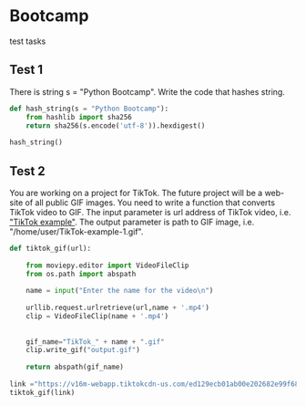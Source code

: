 # Bootcamp
test tasks


## Test 1
There is string s = "Python Bootcamp". Write the code that hashes string.

```python
def hash_string(s = "Python Bootcamp"):
    from hashlib import sha256
    return sha256(s.encode('utf-8')).hexdigest()
    
hash_string()
```

## Test 2
You are working on a project for TikTok. The future project will be a web-site of all public GIF images. You need to write a function that converts TikTok video to GIF. The input parameter is url address of TikTok video, i.e.  ["TikTok example"](https://v16m-webapp.tiktokcdn-us.com/ed129ecb01ab00e202682e99f68a9288/62e7cb0d/video/tos/useast5/tos-useast5-pve-0068-tx/d69985b1677b4a73a584b56d604011ca/?a=1988&ch=0&cr=0&dr=0&lr=tiktok_m&cd=0%7C0%7C1%7C0&cv=1&br=4020&bt=2010&cs=0&ds=3&ft=ebtHKH-qMyq8ZjFl1we2N9befl7Gb&mime_type=video_mp4&qs=0&rc=OTU4MzU0NzVnaDpnOGg8OEBpajM5Z2c6ZmYzZTMzZzczNEAuMC9jLWBgNmExMzJfY18tYSMxX28vcjRnMGRgLS1kMS9zcw%3D%3D&l=20220801064449EF653E99EF32BC2EAB55). The output parameter is path to GIF image, i.e. "/home/user/TikTok-example-1.gif".

```python
def tiktok_gif(url):
    
    from moviepy.editor import VideoFileClip
    from os.path import abspath
    
    name = input("Enter the name for the video\n")
    
    urllib.request.urlretrieve(url,name + '.mp4') 
    clip = VideoFileClip(name + '.mp4')
    
    
    gif_name="TikTok_" + name + ".gif"
    clip.write_gif("output.gif")
    
    return abspath(gif_name)
    
link ="https://v16m-webapp.tiktokcdn-us.com/ed129ecb01ab00e202682e99f68a9288/62e7cb0d/video/tos/useast5/tos-useast5-pve-0068-tx/d69985b1677b4a73a584b56d604011ca/?a=1988&ch=0&cr=0&dr=0&lr=tiktok_m&cd=0%7C0%7C1%7C0&cv=1&br=4020&bt=2010&cs=0&ds=3&ft=ebtHKH-qMyq8ZjFl1we2N9befl7Gb&mime_type=video_mp4&qs=0&rc=OTU4MzU0NzVnaDpnOGg8OEBpajM5Z2c6ZmYzZTMzZzczNEAuMC9jLWBgNmExMzJfY18tYSMxX28vcjRnMGRgLS1kMS9zcw%3D%3D&l=20220801064449EF653E99EF32BC2EAB55"
tiktok_gif(link)
```
